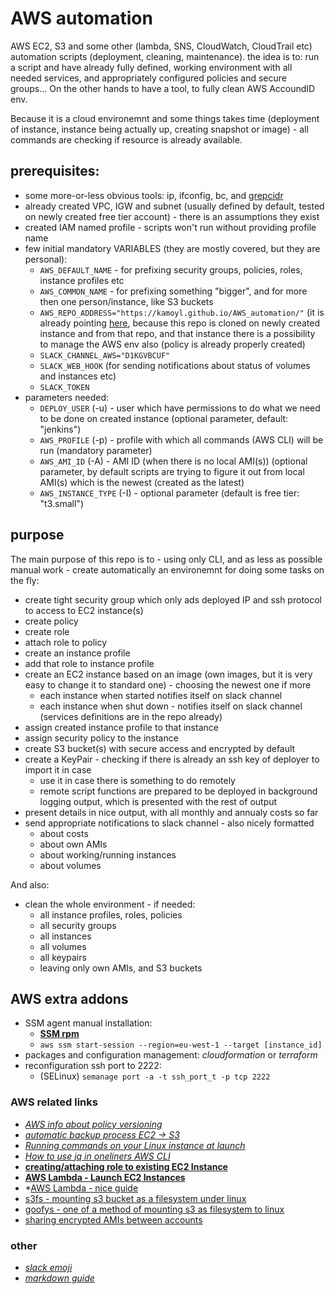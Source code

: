 # AWS automation
AWS EC2, S3 and some other (lambda, SNS, CloudWatch, CloudTrail etc) automation scripts (deployment, cleaning, maintenance). the idea is to: run a script and have already fully defined, working environment with all needed services, and appropriately configured policies and secure groups... On the other hands to have a tool, to fully clean AWS AccoundID env.

Because it is a cloud environemnt and some things takes time (deployment of instance, instance being actually up, creating snapshot or image) - all commands are checking if resource is already available.

## prerequisites:
- some more-or-less obvious tools: ip, ifconfig, bc, and [grepcidr](http://www.pc-tools.net/unix/grepcidr/)
- already created VPC, IGW and subnet (usually defined by default, tested on newly created free tier account) - there is an assumptions they exist
- created IAM named profile - scripts won't run without providing profile name
- few initial mandatory VARIABLES (they are mostly covered, but they are personal):
  - ```AWS_DEFAULT_NAME``` - for prefixing security groups, policies, roles, instance profiles etc
  - ```AWS_COMMON_NAME``` - for prefixing something "bigger", and for more then one person/instance, like S3 buckets
  - ```AWS_REPO_ADDRESS="https://kamoyl.github.io/AWS_automation/"``` (it is already pointing [here](https://kamoyl.github.io/AWS_automation/), because this repo is cloned on newly created instance and from that repo, and that instance there is a possibility to manage the AWS env also (policy is already properly created)
  - ```SLACK_CHANNEL_AWS="D1KGVBCUF"```
  - ```SLACK_WEB_HOOK``` (for sending notifications about status of volumes and instances etc)
  - ```SLACK_TOKEN```
- parameters needed:
  - ```DEPLOY_USER``` (-u) - user which have permissions to do what we need to be done on created instance (optional parameter, default: "jenkins")
  - ```AWS_PROFILE``` (-p) - profile with which all commands (AWS CLI) will be run (mandatory parameter)
  - ```AWS_AMI_ID```  (-A) - AMI ID (when there is no local AMI(s)) (optional parameter, by default scripts are trying to figure it out from local AMI(s) which is the newest (created as the latest)
  - ```AWS_INSTANCE_TYPE``` (-I) - optional parameter (default is free tier: "t3.small")
  
## purpose

The main purpose of this repo is to - using only CLI, and as less as possible manual work - create automatically an environemnt for doing some tasks on the fly:
- create tight security group which only ads deployed IP and ssh protocol to access to EC2 instance(s)
- create policy
- create role
- attach role to policy
- create an instance profile
- add that role to instance profile
- create an EC2 instance based on an image (own images, but it is very easy to change it to standard one) - choosing the newest one if more
  - each instance when started notifies itself on slack channel
  - each instance when shut down - notifies itself on slack channel (services definitions are in the repo already)
- assign created instance profile to that instance
- assign security policy to the instance 
- create S3 bucket(s) with secure access and encrypted by default
- create a KeyPair - checking if there is already an ssh key of deployer to import it in case
  - use it in case there is something to do remotely
  - remote script functions are prepared to be deployed in background logging output, which is presented with the rest of output
- present details in nice output, with all monthly and annualy costs so far
- send appropriate notifications to slack channel - also nicely formatted
  - about costs
  - about own AMIs
  - about working/running instances
  - about volumes 

And also:
- clean the whole environment - if needed:
  - all instance profiles, roles, policies
  - all security groups
  - all instances
  - all volumes
  - all keypairs
  - leaving only own AMIs, and S3 buckets
  
## AWS extra addons

- SSM agent manual installation:
  - **[SSM rpm](https://s3.eu-west-1.amazonaws.com/amazon-ssm-eu-west-1/latest/linux_amd64/amazon-ssm-agent.rpm)**
  - ```aws ssm start-session --region=eu-west-1 --target [instance_id]```
- packages and configuration management: *cloudformation* or *terraform*
- reconfiguration ssh port to 2222:
  - (SELinux) ```semanage port -a -t ssh_port_t -p tcp 2222```

### AWS related links

- *[AWS info about policy versioning](https://docs.aws.amazon.com/IAM/latest/UserGuide/reference_policies_elements_version.html)*
- *[automatic backup process EC2 -> S3](https://aws.amazon.com/blogs/startups/how-to-back-up-workloads-with-amazon-s3-ebs/)*
- *[Running commands on your Linux instance at launch](https://docs.aws.amazon.com/AWSEC2/latest/UserGuide/user-data.html)*
- *[How to use jq in oneliners AWS CLI](https://medium.com/circuitpeople/aws-cli-with-jq-and-bash-9d54e2eabaf1)*
- **[creating/attaching role to existing EC2 Instance](https://aws.amazon.com/blogs/security/new-attach-an-aws-iam-role-to-an-existing-amazon-ec2-instance-by-using-the-aws-cli/)**
- **[AWS Lambda - Launch EC2 Instances](https://medium.com/appgambit/aws-lambda-launch-ec2-instances-40d32d93fb58)**
- *[AWS Lambda - nice guide](https://stackify.com/aws-lambda-with-python-a-complete-getting-started-guide/)
- [s3fs - mounting s3 bucket as a filesystem under linux](https://github.com/s3fs-fuse/s3fs-fuse)
- [goofys - one of a method of mounting s3 as filesystem to linux](https://github.com/kahing/goofys)
- [sharing encrypted AMIs between accounts](https://aws.amazon.com/blogs/security/how-to-share-encrypted-amis-across-accounts-to-launch-encrypted-ec2-instances/)
### other
- *[slack emoji](https://www.webfx.com/tools/emoji-cheat-sheet)*
- *[markdown guide](https://www.markdownguide.org/basic-syntax)*
